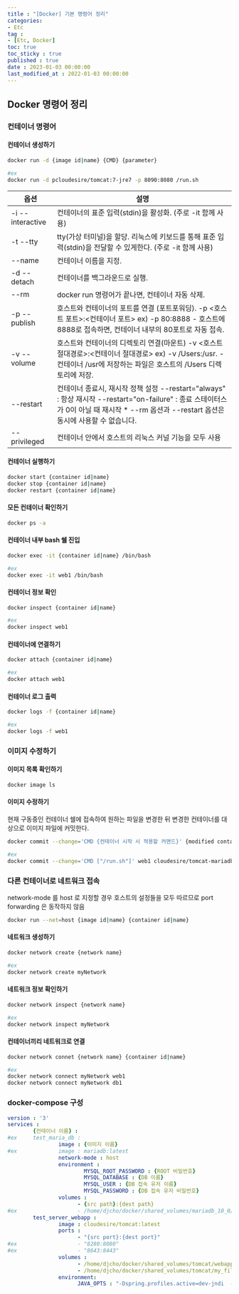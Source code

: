```yaml
---
title : "[Docker] 기본 명령어 정리"
categories:
- Etc
tag :
- [Etc, Docker]
toc: true
toc_sticky : true
published : true
date : 2023-01-03 00:00:00
last_modified_at : 2022-01-03 00:00:00
---
```


## Docker 명령어 정리

### 컨테이너 명령어

#### 컨테이너 생성하기

```bash
docker run -d {image id|name} {CMD} {parameter}

#ex
docker run -d pcloudesire/tomcat:7-jre7 -p 8090:8080 /run.sh
```

| 옵션             | 설명                                                         |
| ---------------- | ------------------------------------------------------------ |
| -i --interactive | 컨테이너의 표준 입력(stdin)을 활성화. (주로 -it 함께 사용)   |
| -t --tty         | tty(가상 터미널)을 할당. 리눅스에 키보드를 통해 표준 입력(stdin)을 전달할 수 있게한다. (주로 -it 함께 사용) |
| --name           | 컨테이너 이름을 지정.                                        |
| -d --detach      | 컨테이너를 백그라운드로 실행.                                |
| --rm             | docker run 명령어가 끝나면, 컨테이너 자동 삭제.              |
| -p --publish     | 호스트와 컨테이너의 포트를 연결 (포트포워딩). -p <호스트 포트>:<컨테이너 포트> ex) -p 80:8888 - 호스트에 8888로 접속하면, 컨테이너 내부의 80포트로 자동 접속. |
| -v --volume      | 호스트와 컨테이너의 디렉토리 연결(마운트) -v <호스트 절대경로>:<컨테이너 절대경로> ex) -v /Users:/usr. - 컨테이너 /usr에 저장하는 파일은 호스트의 /Users 디렉토리에 저장. |
| --restart        | 컨테이너 종료시, 재시작 정책 설정 --restart="always" : 항상 재시작 --restart="on-failure" : 종료 스테이터스가 0이 아닐 때 재시작 * --rm 옵션과 --restart 옵션은 동시에 사용할 수 없습니다. |
| --privileged     | 컨테이너 안에서 호스트의 리눅스 커널 기능을 모두 사용        |

#### 컨테이너 실행하기

```bash
docker start {container id|name}
docker stop {container id|name}
docker restart {container id|name}
```

#### 모든 컨테이너 확인하기

```bash
docker ps -a
```

#### 컨테이너 내부 bash 쉘 진입

```bash
docker exec -it {container id|name} /bin/bash

#ex
docker exec -it web1 /bin/bash
```

#### 컨테이너 정보 확인

```bash
docker inspect {container id|name}

#ex
docker inspect web1
```

#### 컨테이너에 연결하기

```bash
docker attach {container id|name}

#ex
docker attach web1
```

#### 컨테이너 로그 출력

```bash
docker logs -f {container id|name}

#ex
docker logs -f web1
```



### 이미지 수정하기

#### 이미지 목록 확인하기

```bash
docker image ls
```

#### 이미지 수정하기

현재 구동중인 컨테이너 쉘에 접속하여 원하는 파일을 변경한 뒤 변경한 컨테이너를 대상으로 이미지 파일에 커밋한다.

```bash
docker commit --change='CMD {컨테이너 시작 시 적용할 커맨드}' {modified container id|name} {image name}

#ex
docker commit --change='CMD ["/run.sh"]' web1 cloudesire/tomcat-mariadb-webapp
```



### 다른 컨테이너로 네트워크 접속

network-mode 를 host 로 지정할 경우 호스트의 설정들을 모두 따르므로 port forwarding 은 동작하지 않음

```bash
docker run --net=host {image id|name} {container id|name}
```

#### 네트워크 생성하기

```bash
docker network create {network name}

#ex
docker network create myNetwork
```

#### 네트워크 정보 확인하기

```bash
docker network inspect {network name}

#ex
docker network inspect myNetwork
```

#### 컨테이너끼리 네트워크로 연결

```bash
docker network connet {network name} {container id|name}

#ex
docker network connect myNetwork web1
docker network connect myNetwork db1
```



### docker-compose 구성

```yml
version : '3'
services :
        {컨테이너 이름} :
#ex     test_maria_db :
                image : {이미지 이름}
#ex             image : mariadb:latest
                network-mode : host
                environment :
                        MYSQL_ROOT_PASSWORD : {ROOT 비밀번호}
                        MYSQL_DATABASE : {DB 이름}
                        MYSQL_USER : {DB 접속 유저 이름}
                        MYSQL_PASSWORD : {DB 접속 유저 비밀번호}
                volumes :
                      - {src path}:{dest path}                
#ex                   - /home/djcho/docker/shared_volumes/mariadb_10_0/dbdata:/var/lib/mysql
        test_server_webapp :
                image : cloudesire/tomcat:latest
                ports :
                      - "{src port}:{dest port}"                
#ex                   - "8280:8080"
#ex                   - "8643:8443"
                volumes :
                      - /home/djcho/docker/shared_volumes/tomcat/webapps:/tomcat/webapps
                      - /home/djcho/docker/shared_volumes/tomcat/my_files:/tomcat/my_files
                environment:
                      JAVA_OPTS : "-Dspring.profiles.active=dev-jndi  -Doracle.jdbc.timezoneAsRegion=false"
```

